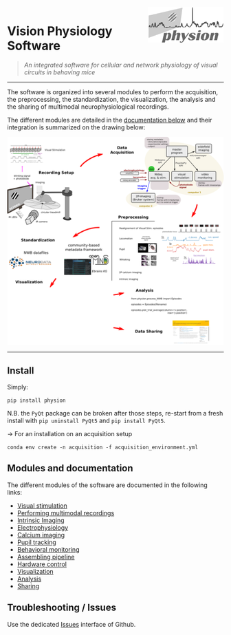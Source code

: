 <!--<div><img src="https://github.com/yzerlaut/physion/raw/master/docs/physion.png" alt="physion logo" width="35%" align="right" style="margin-left: 10px"></div>-->

<div><img src="./docs/physion.png" alt="physion logo" width="35%" align="right" style="margin-left: 10px"></div>

# Vision Physiology Software

> *An integrated software for cellular and network physiology of visual circuits in behaving mice*

--------------------

The software is organized into several modules to perform the acquisition, the preprocessing, the standardization, the visualization, the analysis and the sharing of multimodal neurophysiological recordings.

The different modules are detailed in the [documentation below](README.md#modules-and-documentation) and their integration is summarized on the drawing below:
<p align="center">
  <img src="docs/integrated-solution.svg"/>
</p>


--------------------

## Install

Simply:
```
pip install physion
```

N.B. the `PyQt` package can be broken after those steps, re-start from a fresh install with `pip uninstall PyQt5` and `pip install PyQt5`.

-> For an installation on an acquisition setup
```
conda env create -n acquisition -f acquisition_environment.yml
```

## Modules and documentation

The different modules of the software are documented in the following links:

- [Visual stimulation](src/physion/visual_stim/README.md)
- [Performing multimodal recordings](src/physion/acquisition/README.md)
- [Intrinsic Imaging](src/physion/intrinsic/README.md)
- [Electrophysiology](src/physion/electrophy/README.md)
- [Calcium imaging](src/physion/imaging/README.md)
- [Pupil tracking](src/physion/pupil/README.md)
- [Behavioral monitoring](src/physion/behavioral_monitoring/README.md) 
- [Assembling pipeline](src/physion/assembling/README.md)
- [Hardware control](src/physion/hardware_control/README.md)
- [Visualization](src/physion/dataviz/README.md)
- [Analysis](src/physion/analysis/README.md)
- [Sharing](src/physion/sharing/README.md)

## Troubleshooting / Issues

Use the dedicated [Issues](https://github.com/yzerlaut/physion/issues) interface of Github.

